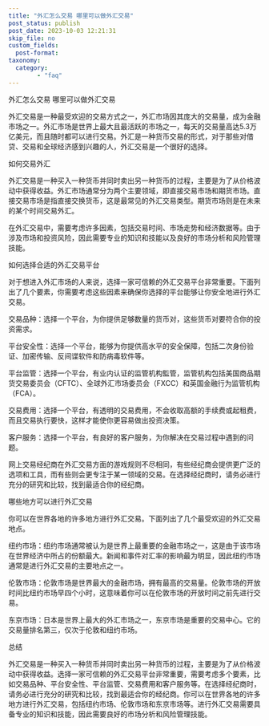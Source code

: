 ```yaml
---
title: "外汇怎么交易 哪里可以做外汇交易"
post_status: publish
post_date: 2023-10-03 12:21:31
skip_file: no
custom_fields: 
  post-format: 
taxonomy:
  category:
        - "faq"
---
```


外汇怎么交易 哪里可以做外汇交易

外汇交易是一种最受欢迎的交易方式之一，外汇市场因其庞大的交易量，成为金融市场之一。外汇市场是世界上最大且最活跃的市场之一，每天的交易量高达5.3万亿美元，而且随时都可以进行交易。外汇是一种货币交易的形式，对于那些对借贷、交易和全球经济感到兴趣的人，外汇交易是一个很好的选择。

如何交易外汇

外汇交易是一种买入一种货币并同时卖出另一种货币的过程，主要是为了从价格波动中获得收益。外汇市场通常分为两个主要领域，即直接交易市场和期货市场。直接交易市场是指直接交换货币，这是最常见的外汇交易类型。期货市场则是在未来的某个时间交易外汇。

在外汇交易中，需要考虑许多因素，包括交易时间、市场走势和经济数据等。由于涉及市场和投资风险，因此需要专业的知识和技能以及良好的市场分析和风险管理技能。

如何选择合适的外汇交易平台

对于想进入外汇市场的人来说，选择一家可信赖的外汇交易平台非常重要。下面列出了几个要素，你需要考虑这些因素来确保你选择的平台能够让你安全地进行外汇交易。

交易品种：选择一个平台，为你提供足够数量的货币对，这些货币对要符合你的投资需求。

平台安全性：选择一个平台，能够为你提供高水平的安全保障，包括二次身份验证、加密传输、反间谍软件和防病毒软件等。

平台监管：选择一个平台，有业内认证的监管机构監管，监管机构包括美国商品期货交易委员会（CFTC）、全球外汇市场委员会（FXCC）和英国金融行为监管机构（FCA）。

交易费用：选择一个平台，有透明的交易费用，不会收取高额的手续费或起租费，而且交易执行要快，这样才能使你更容易做出投资决策。

客户服务：选择一个平台，有良好的客户服务，为你解决在交易过程中遇到的问题。

网上交易经纪商在外汇交易方面的游戏规则不尽相同，有些经纪商会提供更广泛的选项和工具，而有些则会更专注于某一领域的交易。在选择经纪商时，请务必进行充分的研究和比较，找到最适合你的经纪商。

哪些地方可以进行外汇交易

你可以在世界各地的许多地方进行外汇交易。下面列出了几个最受欢迎的外汇交易地点。

纽约市场：纽约市场通常被认为是世界上最重要的金融市场之一，这是由于该市场在世界经济中所占的份额最大。新闻和事件对汇率的影响最为明显，因此纽约市场通常是进行外汇交易的主要地点之一。

伦敦市场：伦敦市场是世界最大的金融市场，拥有最高的交易量。伦敦市场的开放时间比纽约市场早四个小时，这意味着你可以在伦敦市场的开放时间之前先进行交易。

东京市场：日本是世界上最大的外汇市场之一，东京市场是重要的交易中心。它的交易量排名第三，仅次于伦敦和纽约市场。

总结

外汇交易是一种买入一种货币并同时卖出另一种货币的过程，主要是为了从价格波动中获得收益。选择一家可信赖的外汇交易平台非常重要，需要考虑多个要素，比如交易品种、平台安全性、平台监管、交易费用和客户服务等。在选择经纪商时，请务必进行充分的研究和比较，找到最适合你的经纪商。你可以在世界各地的许多地方进行外汇交易，包括纽约市场、伦敦市场和东京市场等。进行外汇交易需要具备专业的知识和技能，因此需要良好的市场分析和风险管理技能。
